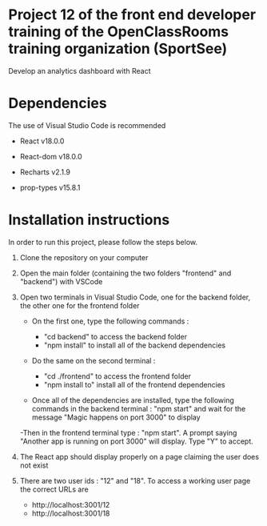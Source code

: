 # Project 12 of the front end developer training of the OpenClassRooms training organization (SportSee)

Develop an analytics dashboard with React

# Dependencies

The use of Visual Studio Code is recommended

- React v18.0.0

- React-dom v18.0.0

- Recharts v2.1.9

- prop-types v15.8.1

# Installation instructions 

In order to run this project, please follow the steps below.

1. Clone the repository on your computer

2. Open the main folder (containing the two folders "frontend" and "backend") with VSCode

3. Open two terminals in Visual Studio Code, one for the backend folder, the other one for the frontend folder

    - On the first one, type the following commands :

        - "cd backend" to access the backend folder
        - "npm install" to install all of the backend dependencies
    - Do the same on the second terminal :

        - "cd ./frontend" to access the frontend folder
        - "npm install to" install all of the frontend dependencies
    - Once all of the dependencies are installed, type the following commands in the backend terminal : "npm start" and wait for the message "Magic happens on port 3000" to display

    -Then in the frontend terminal type : "npm start". A prompt saying "Another app is running on port 3000" will display. Type "Y" to accept.

4. The React app should display properly on a page claiming the user does not exist

5. There are two user ids : "12" and "18". To access a working user page the correct URLs are

    - http://localhost:3001/12
    - http://localhost:3001/18